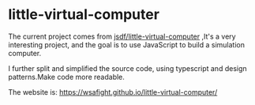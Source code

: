 # little-virtual-computer

The current project comes from [jsdf/little-virtual-computer](https://github.com/jsdf/little-virtual-computer) ,It's a very interesting project, and the goal is to use JavaScript to build a simulation computer.
 
I further split and simplified the source code, using typescript and design patterns.Make code more readable.

The website is: https://wsafight.github.io/little-virtual-computer/